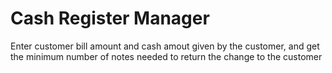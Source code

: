 # Cash Register Manager
 Enter customer bill amount and cash amout given by the customer, and get the minimum number of notes needed to return the change to the customer
